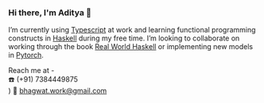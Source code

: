 ### Hi there, I'm Aditya 👋

I’m currently using [Typescript](https://www.typescriptlang.org/) at work and learning functional programming constructs in [Haskell](https://www.haskell.org/) during my free time. I’m looking to collaborate on working through the book [Real World Haskell](http://book.realworldhaskell.org/) or implementing new models in [Pytorch](https://github.com/pytorch/pytorch).

Reach me at - </br>
:phone: (+91) 7384449875 </br>)
:email: bhagwat.work@gmail.com

